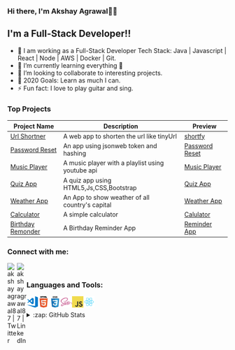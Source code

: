 ### Hi there, I'm Akshay Agrawal👋👋

## I'm a Full-Stack Developer!!

- 🔭 I am working as a Full-Stack Developer Tech Stack: Java | Javascript | React | Node | AWS | Docker | Git.
- 🌱 I’m currently learning everything 🤣
- 👯 I’m looking to collaborate to interesting projects.
- 🥅 2020 Goals: Learn as much I can.
- ⚡ Fun fact: I love to play guitar and sing.

### Top Projects

| Project Name | Description | Preview | 
| ------ | ------ | ------ | 
| [Url Shortner](https://github.com/akshayagrawal87/urlShortner)  | A web app to shorten the url like tinyUrl  | [shortfy](https://shortfyurl.netlify.app/)
| [Password Reset](	https://github.com/akshayagrawal87/password-reset-ui) | An app using jsonweb token and hashing | [Password Reset](https://password-reset-ui.netlify.app/)
| [Music Player](https://github.com/akshayagrawal87/GuviBootCamp/tree/master/day15)| A music player with a playlist using youtube api | [Music Player](https://musicplayer-ts.netlify.app/)
| [Quiz App](https://github.com/akshayagrawal87/GuviBootCamp/tree/master/day12) | A quiz app using HTML5,Js,CSS,Bootstrap |[Quiz App](	https://quiz-app-e79c89.netlify.app/)
| [Weather App](https://github.com/akshayagrawal87/GuviBootCamp/tree/master/day11) | An App to show weather of all country's capital|[Weather App](	https://weather-app-open-day11.netlify.app/)
| [Calculator](https://github.com/akshayagrawal87/GuviBootCamp/tree/master/day9) | A simple calculator | [Calulator](https://simple-calculator-akshay.netlify.app/)
| [Birthday Remonder](https://github.com/akshayagrawal87/birthday-reminder-react) | A Birthday Reminder App | [Reminder App](https://birthday-reminder-reactapp.netlify.app/)


### Connect with me:

[<img align="left" alt="akshayagrawal87 | Twitter" width="22px" src="https://cdn.jsdelivr.net/npm/simple-icons@v3/icons/twitter.svg" />][twitter]
[<img align="left" alt="akshayagrawal87 | LinkedIn" width="22px" src="https://cdn.jsdelivr.net/npm/simple-icons@v3/icons/linkedin.svg" />][linkedin]

<br />

### Languages and Tools:

<img align="left" alt="Visual Studio Code" width="26px" src="https://raw.githubusercontent.com/github/explore/80688e429a7d4ef2fca1e82350fe8e3517d3494d/topics/visual-studio-code/visual-studio-code.png" />
<img align="left" alt="HTML5" width="26px" src="https://raw.githubusercontent.com/github/explore/80688e429a7d4ef2fca1e82350fe8e3517d3494d/topics/html/html.png" />
<img align="left" alt="CSS3" width="26px" src="https://raw.githubusercontent.com/github/explore/80688e429a7d4ef2fca1e82350fe8e3517d3494d/topics/css/css.png" />
<img align="left" alt="Sass" width="26px" src="https://raw.githubusercontent.com/github/explore/80688e429a7d4ef2fca1e82350fe8e3517d3494d/topics/sass/sass.png" />
<img align="left" alt="JavaScript" width="26px" src="https://raw.githubusercontent.com/github/explore/80688e429a7d4ef2fca1e82350fe8e3517d3494d/topics/javascript/javascript.png" />
<img align="left" alt="React" width="26px" src="https://raw.githubusercontent.com/github/explore/80688e429a7d4ef2fca1e82350fe8e3517d3494d/topics/react/react.png" />

<br />
<br />

<details>
  <summary>:zap: GitHub Stats</summary>

  <img align="left" alt="codeSTACKr's GitHub Stats" src="https://github-readme-stats.codestackr.vercel.app/api?username=akshayagrawal87&show_icons=true&hide_border=true" />

</details>

[website]: https://akshayagrawal87.github.io
[twitter]: https://twitter.com/akshayagrawal87
[linkedin]: https://linkedin.com/in/akshayagrawal87
